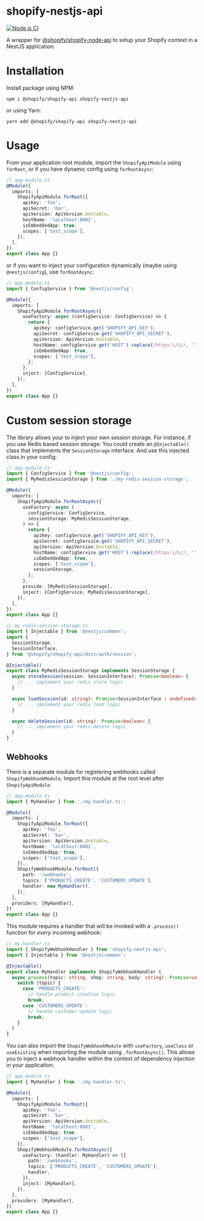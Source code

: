 # shopify-nestjs-api

[![Node.js CI](https://github.com/tolgap/shopify-nestjs-api/actions/workflows/node.js.yml/badge.svg)](https://github.com/tolgap/shopify-nestjs-api/actions/workflows/node.js.yml)

A wrapper for [@shopify/shopify-node-api](https://github.com/Shopify/shopify-node-api) to setup your Shopify context in a NestJS application.

# Installation

Install package using NPM:

```
npm i @shopify/shopify-api shopify-nestjs-api
```

or using Yarn:

```
yarn add @shopify/shopify-api shopify-nestjs-api
```

# Usage

From your application root module, import the `ShopifyApiModule` using `forRoot`, or if you have dynamic config using `forRootAsync`:

```ts
// app.module.ts
@Module({
  imports: [
    ShopifyApiModule.forRoot({
      apiKey: 'foo',
      apiSecret: 'bar',
      apiVersion: ApiVersion.Unstable,
      hostName: 'localhost:8081',
      isEmbeddedApp: true,
      scopes: ['test_scope'],
    }),
  ],
})
export class App {}
```

or if you want to inject your configuration dynamically (maybe using `@nestjs/config`), use `forRootAsync`:

```ts
// app.module.ts
import { ConfigService } from '@nestjs/config';

@Module({
  imports: [
    ShopifyApiModule.forRootAsync({
      useFactory: async (configService: ConfigService) => {
        return {
          apiKey: configService.get('SHOPIFY_API_KEY'),
          apiSecret: configService.get('SHOPIFY_API_SECRET'),
          apiVersion: ApiVersion.Unstable,
          hostName: configService.get('HOST').replace(/https:\/\//, ''),
          isEmbeddedApp: true,
          scopes: ['test_scope'],
        };
      },
      inject: [ConfigService],
    }),
  ],
})
export class App {}
```

# Custom session storage

The library allows your to inject your own session storage. For instance, if you use Redis based session storage. You could create an `@Injectable()` class that implements the `SessionStorage` interface. And use this injected class in your config:

```ts
// app.module.ts
import { ConfigService } from '@nestjs/config';
import { MyRedisSessionStorage } from './my-redis-session-storage';

@Module({
  imports: [
    ShopifyApiModule.forRootAsync({
      useFactory: async (
        configService: ConfigService,
        sessionStorage: MyRedisSessionStorage,
      ) => {
        return {
          apiKey: configService.get('SHOPIFY_API_KEY'),
          apiSecret: configService.get('SHOPIFY_API_SECRET'),
          apiVersion: ApiVersion.Unstable,
          hostName: configService.get('HOST').replace(/https:\/\//, ''),
          isEmbeddedApp: true,
          scopes: ['test_scope'],
          sessionStorage,
        };
      },
      provide: [MyRedisSessionStorage],
      inject: [ConfigService, MyRedisSessionStorage],
    }),
  ],
})
export class App {}
```

```ts
// my-redis-session-storage.ts
import { Injectable } from '@nestjs/common';
import {
  SessionStorage,
  SessionInterface,
} from '@shopify/shopify-api/dist/auth/session';

@Injectable()
export class MyRedisSessionStorage implements SessionStorage {
  async storeSession(session: SessionInterface): Promise<boolean> {
    // ... implement your redis store logic
  }

  async loadSession(id: string): Promise<SessionInterface | undefined> {
    // ... implement your redis load logic
  }

  async deleteSession(id: string): Promise<boolean> {
    // ... implement your redis delete logic
  }
}
```

## Webhooks

There is a separate module for registering webhooks called `ShopifyWebhookModule`. Import this module at the root level after `ShopifyApiModule`:

```ts
// app.module.ts
import { MyHandler } from './my.handler.ts';

@Module({
  imports: [
    ShopifyApiModule.forRoot({
      apiKey: 'foo',
      apiSecret: 'bar',
      apiVersion: ApiVersion.Unstable,
      hostName: 'localhost:8081',
      isEmbeddedApp: true,
      scopes: ['test_scope'],
    }),
    ShopifyWebhookModule.forRoot({
      path: '/webhooks',
      topics: ['PRODUCTS_CREATE', 'CUSTOMERS_UPDATE'],
      handler: new MyHandler(),
    }),
  ],
  providers: [MyHandler],
})
export class App {}
```

This module requires a handler that will be invoked with a `.process()` function for _every_ incoming webhook:

```ts
// my.handler.ts
import { ShopifyWebhookHandler } from 'shopify-nestjs-api';
import { Injectable } from '@nestjs/common';

@Injectable()
export class MyHandler implements ShopifyWebhookHandler {
  async process(topic: string, shop: string, body: string): Promise<void> {
    switch (topic) {
      case 'PRODUCTS_CREATE':
        // handle product creation logic
        break;
      case 'CUSTOMERS_UPDATE':
        // handle customer update logic
        break;
    }
  }
}
```

You can also import the `ShopifyWebhookModule` with `useFactory`, `useClass` or `useExisting` when importing the module using `.forRootAsync()`. This allows you to inject a webhook handler within the context of dependency injection in your application:

```ts
// app.module.ts
import { MyHandler } from './my.handler.ts';

@Module({
  imports: [
    ShopifyApiModule.forRoot({
      apiKey: 'foo',
      apiSecret: 'bar',
      apiVersion: ApiVersion.Unstable,
      hostName: 'localhost:8081',
      isEmbeddedApp: true,
      scopes: ['test_scope'],
    }),
    ShopifyWebhookModule.forRootAsync({
      useFactory: (handler: MyHandler) => ({
        path: '/webhooks',
        topics: ['PRODUCTS_CREATE', 'CUSTOMERS_UPDATE'],
        handler,
      }),
      inject: [MyHandler],
    }),
  ],
  providers: [MyHandler],
})
export class App {}
```
